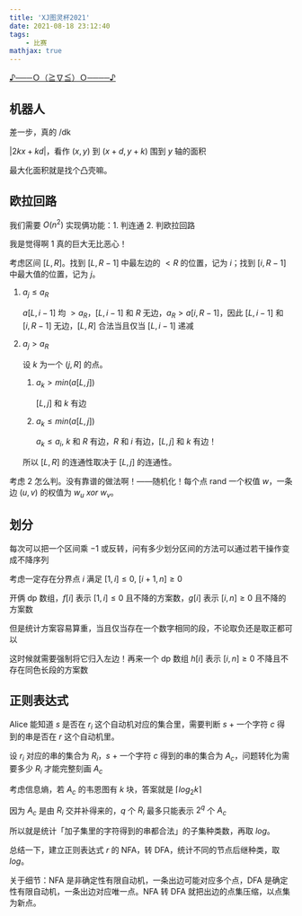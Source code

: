 ```yaml
---
title: 'XJ图灵杯2021'
date: 2021-08-18 23:12:40
tags: 
    - 比赛
mathjax: true
---
```


[♪───Ｏ（≧∇≦）Ｏ────♪](https://xjoi.net/contest/2929)

## 机器人

差一步，真的 /dk

$|2kx + kd|$，看作 $(x, y)$ 到 $(x + d, y + k)$ 围到 $y$ 轴的面积

最大化面积就是找个凸壳嘛。

## 欧拉回路

我们需要 $O(n^2)$ 实现俩功能：1. 判连通  2. 判欧拉回路

我是觉得啊 1 真的巨大无比恶心！

考虑区间 $[L, R]$。找到 $[L, R - 1]$ 中最左边的 $< R$ 的位置，记为 $i$；找到 $[i, R - 1]$ 中最大值的位置，记为 $j$。

1. $a_j \leq a_R$

    $a[L, i - 1]$ 均 $> a_R$，$[L, i - 1]$ 和 $R$ 无边，$a_R > a[i, R - 1]$，因此 $[L, i - 1]$ 和 $[i, R - 1]$ 无边，$[L, R]$ 合法当且仅当 $[L, i - 1]$ 递减
  
2. $a_j > a_R$

    设 $k$ 为一个 $(j, R]$ 的点。

    1. $a_k > min(a[L, j])$

        $[L, j]$ 和 $k$ 有边

    2. $a_k \leq min(a[L, j])$
    
        $a_k \leq a_i$, $k$ 和 $R$ 有边，$R$ 和 $i$ 有边，$[L, j]$ 和 $k$ 有边！

    所以 $[L, R]$ 的连通性取决于 $[L, j]$ 的连通性。

考虑 2 怎么判。没有靠谱的做法啊！——随机化！每个点 rand 一个权值 $w$，一条边 $(u, v)$ 的权值为 $w_u$ $xor$ $w_v$。

## 划分

每次可以把一个区间乘 $-1$ 或反转，问有多少划分区间的方法可以通过若干操作变成不降序列

考虑一定存在分界点 $i$ 满足 $[1, i] \leq 0$, $[i + 1, n] \geq 0$

开俩 dp 数组，$f[i]$ 表示 $[1, i] \leq 0$ 且不降的方案数，$g[i]$ 表示 $[i, n] \geq 0$ 且不降的方案数

但是统计方案容易算重，当且仅当存在一个数字相同的段，不论取负还是取正都可以

这时候就需要强制将它归入左边！再来一个 dp 数组 $h[i]$ 表示 $[i, n] \geq 0$ 不降且不存在同色长段的方案数

## 正则表达式

Alice 能知道 $s$ 是否在 $r_i$ 这个自动机对应的集合里，需要判断 $s$ + 一个字符 $c$ 得到的串是否在 $r$ 这个自动机里。

设 $r_i$ 对应的串的集合为 $R_i$，$s$ + 一个字符 $c$ 得到的串的集合为 $A_c$，问题转化为需要多少 $R_i$ 才能完整刻画 $A_c$

考虑信息熵，若 $A_c$ 的韦恩图有 $k$ 块，答案就是 $\lceil log_2 k \rceil$

因为 $A_c$ 是由 $R_i$ 交并补得来的，$q$ 个 $R_i$ 最多只能表示 $2^q$ 个 $A_c$

所以就是统计「加子集里的字符得到的串都合法」的子集种类数，再取 $log$。

总结一下，建立正则表达式 $r$ 的 NFA，转 DFA，统计不同的节点后继种类，取 $log$。

关于细节：NFA 是非确定性有限自动机，一条出边可能对应多个点，DFA 是确定性有限自动机，一条出边对应唯一点。NFA 转 DFA 就把出边的点集压缩，以点集为新点。